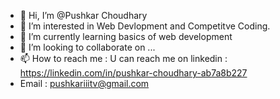 - 👋 Hi, I’m @Pushkar Choudhary
- 👀 I’m interested in Web Devlopment and Competitve Coding.
- 🌱 I’m currently learning basics of web development
- 💞️ I’m looking to collaborate on ...
- 📫 How to reach me : U can reach me on linkedin : https://linkedin.com/in/pushkar-choudhary-ab7a8b227
- Email : pushkariiitv@gmail.com

<!---
Pushkariiit/Pushkariiit is a ✨ special ✨ repository because its `README.md` (this file) appears on your GitHub profile.
You can click the Preview link to take a look at your changes.
--->
